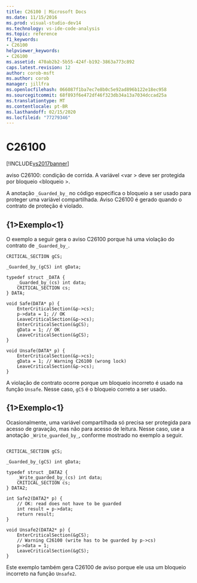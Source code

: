 ```yaml
---
title: C26100 | Microsoft Docs
ms.date: 11/15/2016
ms.prod: visual-studio-dev14
ms.technology: vs-ide-code-analysis
ms.topic: reference
f1_keywords:
- C26100
helpviewer_keywords:
- C26100
ms.assetid: 470ab2b2-5b55-424f-b192-3863a773c892
caps.latest.revision: 12
author: corob-msft
ms.author: corob
manager: jillfra
ms.openlocfilehash: 066087f1ba7ec7e8b0c5e92ad896b122e18ec958
ms.sourcegitcommit: 68f893f6e472df46f323db34a13a7034dccad25a
ms.translationtype: MT
ms.contentlocale: pt-BR
ms.lasthandoff: 02/15/2020
ms.locfileid: "77279346"
---
```

# <a name="c26100"></a>C26100
[!INCLUDE[vs2017banner](../includes/vs2017banner.md)]

aviso C26100: condição de corrida. A variável \<var > deve ser protegida por bloqueio \<bloqueio >.

A anotação `_Guarded_by_` no código especifica o bloqueio a ser usado para proteger uma variável compartilhada. Aviso C26100 é gerado quando o contrato de proteção é violado.

## <a name="example"></a>{1&gt;Exemplo&lt;1}
O exemplo a seguir gera o aviso C26100 porque há uma violação do contrato de `_Guarded_by_`.

```
CRITICAL_SECTION gCS;

_Guarded_by_(gCS) int gData;

typedef struct _DATA {
    _Guarded_by_(cs) int data;
    CRITICAL_SECTION cs;
} DATA;

void Safe(DATA* p) {
    EnterCriticalSection(&p->cs);
    p->data = 1; // OK
    LeaveCriticalSection(&p->cs);
    EnterCriticalSection(&gCS);
    gData = 1; // OK
    LeaveCriticalSection(&gCS);
}

void Unsafe(DATA* p) {
    EnterCriticalSection(&p->cs);
    gData = 1; // Warning C26100 (wrong lock)
    LeaveCriticalSection(&p->cs);
}
```

A violação de contrato ocorre porque um bloqueio incorreto é usado na função `Unsafe`. Nesse caso, `gCS` é o bloqueio correto a ser usado.

## <a name="example"></a>{1&gt;Exemplo&lt;1}
Ocasionalmente, uma variável compartilhada só precisa ser protegida para acesso de gravação, mas não para acesso de leitura. Nesse caso, use a anotação `_Write_guarded_by_`, conforme mostrado no exemplo a seguir.

```

CRITICAL_SECTION gCS;

_Guarded_by_(gCS) int gData;

typedef struct _DATA2 {
    _Write_guarded_by_(cs) int data;
    CRITICAL_SECTION cs;
} DATA2;

int Safe2(DATA2* p) {
    // OK: read does not have to be guarded
    int result = p->data;
    return result;
}

void Unsafe2(DATA2* p) {
    EnterCriticalSection(&gCS);
    // Warning C26100 (write has to be guarded by p->cs)
    p->data = 1;
    LeaveCriticalSection(&gCS);
}
```

Este exemplo também gera C26100 de aviso porque ele usa um bloqueio incorreto na função `Unsafe2`.
